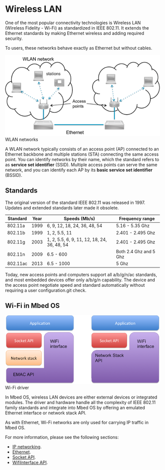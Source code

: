 <h1 id="wlan-technology">Wireless LAN</h1>

One of the most popular connectivity technologies is Wireless LAN (Wireless Fidelity - Wi-Fi) as standardized in IEEE 802.11. It extends the Ethernet standards by making Ethernet wireless and adding required security.

To users, these networks behave exactly as Ethernet but without cables.

<span class="images">![](../../../images/wlan-segment.png)<span>WLAN networks</span></span>

A WLAN network typically consists of an access point (AP) connected to an Ethernet backbone and multiple stations (STA) connecting the same access point. You can identify networks by their name, which the standard refers to as **service set identifier** (SSID). Multiple access points can serve the same network, and you can identify each AP by its **basic service set identifier** (BSSID).

## Standards

The original version of the standard IEEE 802.11 was released in 1997. Updates and extended standards later made it obsolete.

| Standard   | Year | Speeds (Mb/s) | Frequency range |
|------------|------|---------------|-----------------|
| 802.11a | 1999 | 6, 9, 12, 18, 24, 36, 48, 54 | 5.16 - 5.35 Ghz |
| 802.11b | 1999 | 1, 2, 5.5, 11 | 2.401 - 2.495 Ghz |
| 802.11g | 2003 | 1, 2, 5.5, 6, 9, 11, 12, 18, 24, 36, 48, 54 | 2.401 - 2.495 Ghz |
| 802.11n | 2009 | 6.5 - 600 | Both 2.4 Ghz and 5 Ghz |
| 802.11ac | 2013 | 6.5 - 1000 | 5 Ghz |

Today, new access points and computers support all a/b/g/n/ac standards, and most embedded devices offer only a/b/g/n capability. The device and the access point negotiate speed and standard automatically without requiring a user configuration.git check.

## Wi-Fi in Mbed OS

<span class="images">![](../../../images/wifi.png)<span>Wi-Fi driver</span></span>

In Mbed OS, wireless LAN devices are either external devices or integrated modules. The driver and hardware handle all the complexity of IEEE 802.11 family standards and integrate into Mbed OS by offering an emulated Ethernet interface or network stack API.

As with Ethernet, Wi-Fi networks are only used for carrying IP traffic in Mbed OS.

For more information, please see the following sections:

- [IP networking](ip-networking.html).
- [Ethernet](ethernet-technology.html).
- [Socket API](../apis/socket.html).
- [WifiInterface API](../apis/wi-fi.html).
